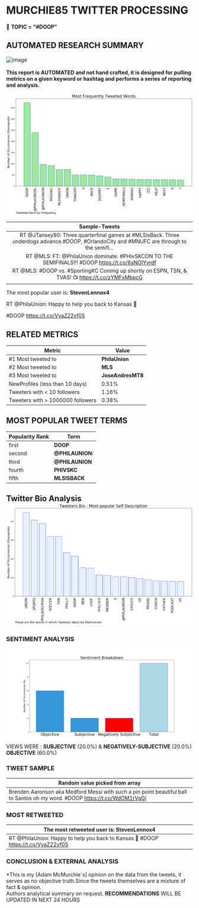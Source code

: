 # MURCHIE85 TWITTER PROCESSING 
&#x1F34E; **TOPIC = "#DOOP"**

## AUTOMATED RESEARCH SUMMARY

![image](https://marketingplatform.google.com/about/static/images/gmp/analytics-smb-benefit.jpg)
<br></br>
<b> This report is AUTOMATED and not hand crafted, it is designed for pulling metrics on a given keyword or hashtag and performs a series of reporting and analysis.</b>



![image](TWEETS.png)



|                **Sample-Tweets**        |
| :-------------: |
| RT @JTansey90: Three quarterfinal games at #MLSisBack. Three underdogs advance.#DOOP, #OrlandoCity and #MNUFC are through to the semifi… |
| RT @MLS: FT: @PhilaUnion dominate. #PHIvSKCON TO THE SEMIFINALS!!! #DOOP https://t.co/6sNOlYvrdf |
| RT @MLS: #DOOP vs. #SportingKC Coming up shortly on ESPN, TSN, &amp; TVAS! 📺 https://t.co/zYMFxMbpcG |

The most popular user is: **StevenLennox4**
<div class="alert alert-block alert-danger"> RT @PhilaUnion: Happy to help you back to Kansas 👋 

#DOOP https://t.co/VyaZ22vf05</div>

## RELATED METRICS<br>
| Metric | Value |
| ------------- | ------------- |
| #1 Most tweeted to  | **PhilaUnion** |
| #2 Most tweeted to  | **MLS** |
| #3 Most tweeted to  | **JoseAndresMT8** |
| NewProfiles (less than 10 days) | 0.51%  |
| Tweeters with < 10 followers  | 1.16%|
| Tweeters with > 1000000 followers  | 0.38%  |



## MOST POPULAR TWEET TERMS 


| Popularity Rank  | Term |
| ------------- | ------------- |
| first  | **DOOP**  |
| second  | **@PHILAUNION:**  |
| third  | **@PHILAUNION** |
| fourth  | **PHIVSKC**  |
| fifth  | **MLSISBACK**  |


## Twitter Bio Analysis![image](BIO.png)
### SENTIMENT ANALYSIS
![image](sentiment.png)
VIEWS WERE : **SUBJECTIVE**  (20.0%) & **NEGATIVELY-SUBJECTIVE** (20.0%) **OBJECTIVE** (60.0%)

### TWEET SAMPLE 
| Random value picked from array |
| ------------- |
|Brenden Aaronson aka Medford Messi with such a pin point beautiful ball to Santos oh my word. #DOOP https://t.co/WdOM1rVgGi |

### MOST RETWEETED 

| The most retweeted user is: **StevenLennox4**  |
| ------------- |
| RT @PhilaUnion: Happy to help you back to Kansas 👋 #DOOP https://t.co/VyaZ22vf05 |

### CONCLUSION & EXTERNAL ANALYSIS

*This is my [Adam McMurchie`s] opinion on the data from the tweets, it serves as no objective truth.Since the tweets themselves are a mixture of fact & opinion.<br>
Authors analytical summary on request.
**RECOMMENDATIONS** WILL BE UPDATED IN NEXT  24 HOURS <br>